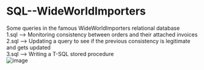 # SQL--WideWorldImporters
Some queries in the famous WideWorldImporters relational database  
1.sql --> Monitoring consistency between orders and their attached invoices  
2.sql --> Updating a query to see if the previous consistency is legitimate and gets updated  
3.sql --> Writing a T-SQL stored procedure  
![image](https://user-images.githubusercontent.com/44393451/113060561-1acfd880-91b1-11eb-8fd8-b876c0330c96.png)


